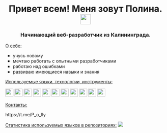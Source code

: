 <h1 align="center">Привет всем! Меня зовут Полина.</a> 
<img src="https://github.com/blackcater/blackcater/raw/main/images/Hi.gif" height="32"/></h1>
<h3 align="center">Начинающий веб-разработчик из Калининграда.</h3>
<ins>О себе:</ins>
<ul type="square">
<li>учусь новому</li>
<li>мечтаю работать с опытными разработчиками</li>
<li>работаю над ошибками</li>
<li>развиваю имеющиеся навыки и знания</li>
</ul>
<ins>Используемые языки, технологии, инструменты:</ins>
<p><img src="https://img.shields.io/badge/html5-%23E34F26.svg?style=for-the-badge&logo=html5&logoColor=white" height="25"/> 
<img src="https://img.shields.io/badge/javascript-%23323330.svg?style=for-the-badge&logo=javascript&logoColor=%23F7DF1E" height="25"/>
<img src="https://img.shields.io/badge/css3-%231572B6.svg?style=for-the-badge&logo=css3&logoColor=white" height="25"/>
<img src="https://img.shields.io/badge/github-%23121011.svg?style=for-the-badge&logo=github&logoColor=white" height="25"/>
<img src="https://img.shields.io/badge/git-%23F05033.svg?style=for-the-badge&logo=git&logoColor=white" height="25"/>
<img src="https://img.shields.io/badge/Postman-FF6C37?style=for-the-badge&logo=postman&logoColor=white" height="25"/>
<img src="https://img.shields.io/badge/webpack-%238DD6F9.svg?style=for-the-badge&logo=webpack&logoColor=black" height="25"/>
<img src="https://img.shields.io/badge/react-%2320232a.svg?style=for-the-badge&logo=react&logoColor=%2361DAFB" height="25"/>
<img src="https://img.shields.io/badge/node.js-6DA55F?style=for-the-badge&logo=node.js&logoColor=white" height="25"/>
<img src="https://img.shields.io/badge/NPM-%23000000.svg?style=for-the-badge&logo=npm&logoColor=white" height="25"/>
<img src="https://img.shields.io/badge/express.js-%23404d59.svg?style=for-the-badge&logo=express&logoColor=%2361DAFB" height="25"/></p>
<ins>Контакты:</ins>
<p>https://t.me/P_o_lly</p>
<ins>Статистика используемых языков в репозиториях:</ins>
<img src="https://github-profile-summary-cards.vercel.app/api/cards/repos-per-language?username=PolinaPinchuk&theme=solarized_dark"/>
